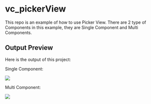# vc_pickerView
This repo is an example of how to use Picker View. There are 2 type of Components in this example, they are Single Component and Multi Components.


## Output Preview
Here is the output of this project:

Single Component:

![](http://luthfifr.com/buku_ios_101/gif/viewController/vc_pickerView_SingleComponent.gif)

Multi Component:

![](http://luthfifr.com/buku_ios_101/gif/viewController/vc_pickerView_MultiComponent.gif)
